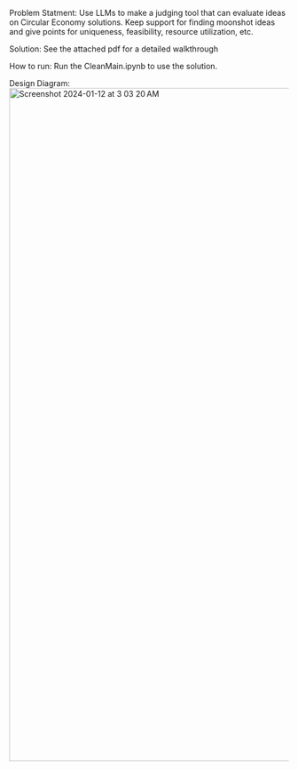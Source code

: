Problem Statment: 
Use LLMs to make a judging tool that can evaluate ideas on Circular Economy solutions. Keep support for finding moonshot ideas and give points for uniqueness, feasibility, resource utilization, etc.

Solution:
See the attached pdf for a detailed walkthrough

How to run:
Run the CleanMain.ipynb to use the solution.

Design Diagram:
<img width="1213" alt="Screenshot 2024-01-12 at 3 03 20 AM" src="https://github.com/SayanAcharya2002/HarvardGenAIHackathon/assets/46425134/940e137e-1046-4567-9502-1a367ac30279">
